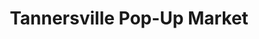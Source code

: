 ---
title: "Tannersville Pop-Up Market"
url: /tannersville/tannersville-pop-up-market/
shop: Andenken
---